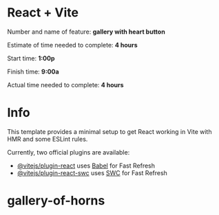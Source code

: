 # React + Vite

Number and name of feature: **gallery with heart button**

Estimate of time needed to complete: **4 hours**

Start time: **1:00p**

Finish time: **9:00a**

Actual time needed to complete: **4 hours**


# Info


This template provides a minimal setup to get React working in Vite with HMR and some ESLint rules.

Currently, two official plugins are available:

- [@vitejs/plugin-react](https://github.com/vitejs/vite-plugin-react/blob/main/packages/plugin-react/README.md) uses [Babel](https://babeljs.io/) for Fast Refresh
- [@vitejs/plugin-react-swc](https://github.com/vitejs/vite-plugin-react-swc) uses [SWC](https://swc.rs/) for Fast Refresh
# gallery-of-horns
